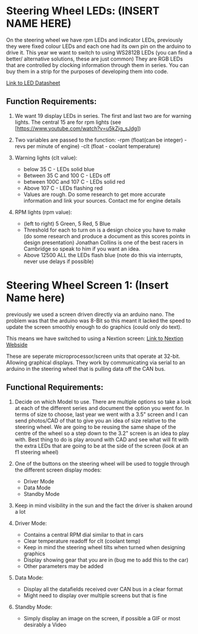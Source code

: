 # Steering Wheel LEDs: (INSERT NAME HERE)

On the steering wheel we have rpm LEDs and indicator LEDs, previously
they were fixed colour LEDs and each one had its own pin on the arduino to 
drive it. This year we want to switch to using WS2812B LEDs (you can find a 
better/ alternative solutions, these are just common) They are RGB LEDs that
are controlled by clocking information through them in series. You can buy 
them in a strip for the purposes of developing them into code.
    
[Link to LED Datasheet](https://cdn-shop.adafruit.com/datasheets/WS2812B.pdf)
    
## Function Requirements:
    
1. We want 19 display LEDs in series. The first and last two are for
   warning lights. The central 15 are for rpm lights
   (see [https://www.youtube.com/watch?v=u5kZjg_sJdg])
  
2. Two variables are passed to the function:
    -rpm (float(can be integer) - revs per minute of engine)
    -clt (float - coolant temperature)
    
3. Warning lights (clt value):
    - below 35 C - LEDs solid blue
    - Between 35 C and 100 C - LEDs off
    - between 100C and 107 C - LEDs solid red
    - Above 107 C - LEDs flashing red
    - Values are rough. Do some research to get more accurate
      information and link your sources. Contact me for engine 
      details

4. RPM lights (rpm value):
    - (left to right) 5 Green, 5 Red, 5 Blue
    - Threshold for each to turn on is a design choice you have to make 
      (do some research and produce a document as this scores points in 
      design presentation) Jonathan Collins is one of the best racers
      in Cambridge so speak to him if you want an idea.
    - Above 12500 ALL the LEDs flash blue (note do this via interrupts, 
      never use delays if possible)

# Steering Wheel Screen 1: (Insert Name here)

previously we used a screen driven directly via an arduino nano. The problem
was that the arduino was 8-Bit so this meant it lacked the speed to update the
screen smoothly enough to do graphics (could only do text).

This means we have switched to using a Nextion screen:
[Link to Nextion Webside](https://nextion.itead.cc/)

These are seperate microprocessor/screen units that operate at 32-bit. Allowing
graphical displays. They work by communicating via serial to an arduino in the 
steering wheel that is pulling data off the CAN bus.

## Functional Requirements:

1. Decide on which Model to use. There are multiple options so take a look
   at each of the different series and document the option you went for. In 
   terms of size to choose, last year we went with a 3.5" screen and I can
   send photos/CAD of that to give you an idea of size relative to the steering
   wheel. We are going to be reusing the same shape of the centre of the
   wheel so a step down to the 3.2" screen is an idea to play with. Best thing
   to do is play around with CAD and see what will fit with the extra LEDs that
   are going to be at the side of the screen (look at an f1 steering wheel)

2. One of the buttons on the steering wheel will be used to toggle through the
   different screen display modes:
    - Driver Mode
    - Data Mode
    - Standby Mode

3. Keep in mind visibility in the sun and the fact the driver is shaken
   around a lot

4. Driver Mode:
    - Contains a central RPM dial similar to that in cars
    - Clear temperature readoff for clt (coolant temp)
    - Keep in mind the steering wheel tilts when turned when designing
      graphics
    - Display showing gear that you are in (bug me to add this to the car)
    - Other parameters may be added

5. Data Mode:
    - Display all the datafields received over CAN bus in a clear format
    - Might need to display over multiple screens but that is fine

6. Standby Mode:
    - Simply display an image on the screen, if possible a GIF or most desirably
      a Video

